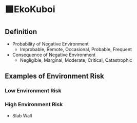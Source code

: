 # 🟩<eko>EkoKuboi</eko>

## Definition

- Probability of Negative Environment
    - Improbable, Remote, Occasional, Probable, Frequent
- Consequence of Negative Environment
    - Negligible, Marginal, Moderate, Critical, Catastrophic

## Examples of Environment Risk

### Low Environment Risk

### High Environment Risk

- Slab Wall
